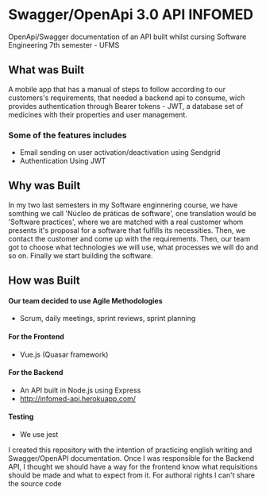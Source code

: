 # Swagger/OpenApi 3.0 API INFOMED
OpenApi/Swagger documentation of an API built whilst cursing Software Engineering 7th semester - UFMS

## What was Built
A mobile app that has a manual of steps to follow according to our customers's requirements, that needed a backend api to consume, wich provides authentication through Bearer tokens - JWT, a database set of medicines with their properties and user management.

### Some of the features includes
- Email sending on user activation/deactivation using Sendgrid
- Authentication Using JWT

## Why was Built
In my two last semesters in my Software enginnering course, we have somthing we call 'Núcleo de práticas de software', one translation would be 'Software practices', where we are matched with a real customer whom presents it's proposal for a software that fulfills its necessities.
Then, we contact the customer and come up with the requirements.
Then, our team got to choose what technologies we will use, what processes we will do and so on.
Finally we start building the software.

## How was Built

#### Our team decided to use Agile Methodologies
- Scrum, daily meetings, sprint reviews, sprint planning

#### For the Frontend
- Vue.js (Quasar framework)

#### For the Backend
- An API built in Node.js using Express
- http://infomed-api.herokuapp.com/

#### Testing
- We use jest

I created this repository with the intention of practicing english writing and Swagger/OpenAPI documentation.
Once I was responsible for the Backend API, I thought we should have a way for the frontend know what requisitions should be made and what to expect from it.
For authoral rights I can't share the source code
